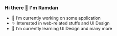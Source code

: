 ### Hi there 👋 I'm Ramdan

- 🔭 I’m currently working on some application
- ✨ Interested in web-related stuffs and UI Design
- 🌱 I’m currently learning UI Design and many more
<!--- 👯 I’m looking to collaborate on anything! hit me up 😄
- 📫 Reach me via [Instagram](https://www.instagram.com/ramdan2478)-->

<!--[![Dan's github stats](https://github-readme-stats.vercel.app/api?username=ramdan2478&show_icons=true&hide_border=true)](https://github.com/ramdan2478)-->
